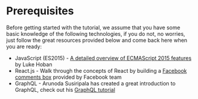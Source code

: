 # Prerequisites

Before getting started with the tutorial, we assume that you have some basic knowledge of the following technologies, if you do not, no worries, just follow the great resources provided below and come back here when you are ready:

- JavaScript (ES2015) - [A detailed overview of ECMAScript 2015 features](https://babeljs.io/docs/learn-es2015) by Luke Hoban
- React.js - Walk through the concepts of React by building a [Facebook comments box](https://facebook.github.io/react/docs/tutorial.html) provided by Facebook team
- GraphQL - Arunoda Susiripala has created a great introduction to GraphQL, check out his [GraphQL tutorial](https://learngraphql.com)
